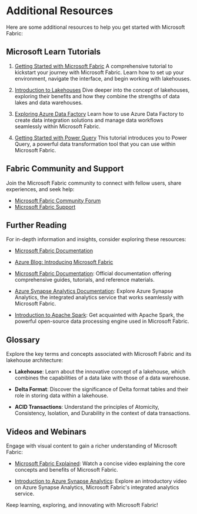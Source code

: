 # Additional Resources

Here are some additional resources to help you get started with Microsoft Fabric:

## Microsoft Learn Tutorials

1. [Getting Started with Microsoft Fabric](https://learn.microsoft.com/training/paths/get-started-fabric/?WT.mc_id=%3Fwt.mc_id%3Dstudentamb_260352)
   A comprehensive tutorial to kickstart your journey with Microsoft Fabric. Learn how to set up your environment, navigate the interface, and begin working with lakehouses.

2. [Introduction to Lakehouses](https://learn.microsoft.com/training/modules/get-started-lakehouses/?WT.mc_id=%3Fwt.mc_id%3Dstudentamb_260352)
   Dive deeper into the concept of lakehouses, exploring their benefits and how they combine the strengths of data lakes and data warehouses.

3. [Exploring Azure Data Factory](https://learn.microsoft.com/en-us/azure/data-factory/introduction?WT.mc_id=%3Fwt.mc_id%3Dstudentamb_260352)
   Learn how to use Azure Data Factory to create data integration solutions and manage data workflows seamlessly within Microsoft Fabric.

4. [Getting Started with Power Query](https://learn.microsoft.com/en-us/power-query/power-query-quickstart)
   This tutorial introduces you to Power Query, a powerful data transformation tool that you can use within Microsoft Fabric.

## Fabric Community and Support

Join the Microsoft Fabric community to connect with fellow users, share experiences, and seek help:

- [Microsoft Fabric Community Forum](https://aka.ms/FabricUserGroups)
- [Microsoft Fabric Support](https://fabric.support.microsoft.com/)

## Further Reading

For in-depth information and insights, consider exploring these resources:

- [Microsoft Fabric Documentation](https://docs.microsoft.com/en-us/fabric/)
- [Azure Blog: Introducing Microsoft Fabric](https://azure.microsoft.com/en-us/blog/introducing-microsoft-fabric-a-complete-analytics-platform/)
- [Microsoft Fabric Documentation](https://fabric.docs.microsoft.com/): Official documentation offering comprehensive guides, tutorials, and reference materials.

- [Azure Synapse Analytics Documentation](https://azure.microsoft.com/en-us/services/synapse-analytics/): Explore Azure Synapse Analytics, the integrated analytics service that works seamlessly with Microsoft Fabric.

- [Introduction to Apache Spark](https://spark.apache.org/): Get acquainted with Apache Spark, the powerful open-source data processing engine used in Microsoft Fabric.


## Glossary

Explore the key terms and concepts associated with Microsoft Fabric and its lakehouse architecture:

- **Lakehouse**: Learn about the innovative concept of a lakehouse, which combines the capabilities of a data lake with those of a data warehouse.

- **Delta Format**: Discover the significance of Delta format tables and their role in storing data within a lakehouse.

- **ACID Transactions**: Understand the principles of Atomicity, Consistency, Isolation, and Durability in the context of data transactions.


## Videos and Webinars

Engage with visual content to gain a richer understanding of Microsoft Fabric:

- [Microsoft Fabric Explained](https://www.youtube.com/watch?v=VIDEO_ID): Watch a concise video explaining the core concepts and benefits of Microsoft Fabric.

- [Introduction to Azure Synapse Analytics](https://azure.microsoft.com/en-us/resources/videos/introduction-to-azure-synapse-analytics/): Explore an introductory video on Azure Synapse Analytics, Microsoft Fabric's integrated analytics service.


Keep learning, exploring, and innovating with Microsoft Fabric!
